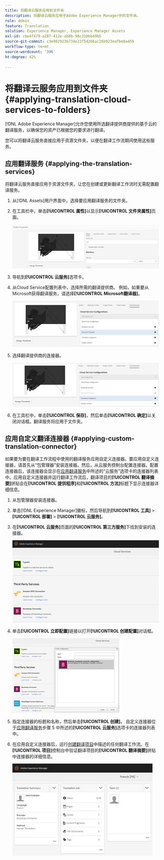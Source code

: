 ```yaml
---
title: 将翻译云服务应用到文件夹
description: 将翻译云服务应用于Adobe Experience Manager中的文件夹。
role: Admin
feature: Translation
solution: Experience Manager, Experience Manager Assets
exl-id: cbe4f479-a287-412e-ab8b-98c310bb49b5
source-git-commit: c3e9029236734e22f5d266ac26b923eafbe0a459
workflow-type: tm+mt
source-wordcount: '396'
ht-degree: 42%

---
```


# 将翻译云服务应用到文件夹 {#applying-translation-cloud-services-to-folders}

[!DNL Adobe Experience Manager]允许您使用所选翻译提供商提供的基于云的翻译服务，以确保您的资产已根据您的要求进行翻译。

您可以将翻译云服务直接应用于资源文件夹，以便在翻译工作流期间使用这些服务。

## 应用翻译服务 {#applying-the-translation-services}

将翻译云服务直接应用于资源文件夹，让您在创建或更新翻译工作流时无需配置翻译服务。

1. 从[!DNL Assets]用户界面中，选择要应用翻译服务的文件夹。
1. 在工具栏中，单击&#x200B;**[!UICONTROL 属性]**&#x200B;以显示&#x200B;**[!UICONTROL 文件夹属性]**&#x200B;页面。

   ![chlimage_1-215](assets/chlimage_1-215.png)

1. 导航到&#x200B;**[!UICONTROL 云服务]**&#x200B;选项卡。
1. 从Cloud Service配置列表中，选择所需的翻译提供商。 例如，如果要从Microsoft获得翻译服务，请选择&#x200B;**[!UICONTROL Microsoft翻译器]**。

   ![chlimage_1-216](assets/chlimage_1-216.png)

1. 选择翻译提供商的连接器。

   ![chlimage_1-217](assets/chlimage_1-217.png)

1. 在工具栏中，单击&#x200B;**[!UICONTROL 保存]**，然后单击&#x200B;**[!UICONTROL 确定]**&#x200B;以关闭对话框。翻译服务将应用于文件夹。

## 应用自定义翻译连接器  {#applying-custom-translation-connector}

如果要为要在翻译工作流程中使用的翻译服务应用自定义连接器。要应用自定义连接器，请首先从“包管理器”安装连接器。然后，从云服务控制台配置连接器。配置连接器后，该连接器会显示在[应用翻译服务](transition-cloud-services.md#applying-the-translation-services)中所述的“云服务”选项卡的连接器列表中。应用自定义连接器并运行翻译工作流后，翻译项目的&#x200B;**[!UICONTROL 翻译摘要]**&#x200B;拼贴会在&#x200B;**[!UICONTROL 提供程序]**&#x200B;和&#x200B;**[!UICONTROL 方法]**&#x200B;标题下显示连接器详细信息。

1. 从包管理器安装连接器。
1. 单击[!DNL Experience Manager]徽标，然后导航到&#x200B;**[!UICONTROL 工具]** > **[!UICONTROL 部署]** > **[!UICONTROL 云服务]**。
1. 在&#x200B;**[!UICONTROL 云服务]**&#x200B;页面的&#x200B;**[!UICONTROL 第三方服务]**&#x200B;下找到安装的连接器。

   ![chlimage_1-218](assets/chlimage_1-218.png)

1. 单击&#x200B;**[!UICONTROL 立即配置]**&#x200B;链接以打开&#x200B;**[!UICONTROL 创建配置]**&#x200B;对话框。

   ![chlimage_1-219](assets/chlimage_1-219.png)

1. 指定连接器的标题和名称，然后单击&#x200B;**[!UICONTROL 创建]**。 自定义连接器位于[应用翻译服务](#applying-the-translation-services)步骤 5 中所述的&#x200B;**[!UICONTROL 云服务]**&#x200B;选项卡的连接器列表中。
1. 在应用自定义连接器后，运行[创建翻译项目](translation-projects.md)中描述的任何翻译工作流。在&#x200B;**[!UICONTROL 项目]**&#x200B;控制台中验证翻译项目的&#x200B;**[!UICONTROL 翻译摘要]**&#x200B;拼贴中连接器的详细信息。

   ![chlimage_1-220](assets/chlimage_1-220.png)
